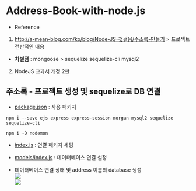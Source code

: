 # Address-Book-with-node.js

- Reference

1.  http://a-mean-blog.com/ko/blog/Node-JS-첫걸음/주소록-만들기 > 프로젝트 전반적인 내용

- **차별점** : mongoose > sequelize sequelize-cli mysql2

2. NodeJS 교과서 개정 2판

## 주소록 - 프로젝트 생성 및 sequelize로 DB 연결

- [package.json]() : 사용 패키지

```node
npm i --save ejs express express-session morgan mysql2 sequelize sequelize-cli

npm i -D nodemon
```

- [index.js]() : 연결 패키지 세팅
- [models/index.js]() : 데이터베이스 연결 설정

- 데이터베이스 연결 상태 및 address 이름의 database 생성
  <br>
  <img src="https://user-images.githubusercontent.com/41010744/104811602-1c3f6500-5840-11eb-9f8b-8961956692c4.png">
  <br>
  <img src="https://user-images.githubusercontent.com/41010744/104811631-39743380-5840-11eb-8931-d789d02abeca.png">
  <br>
